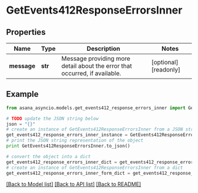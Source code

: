 # GetEvents412ResponseErrorsInner


## Properties

Name | Type | Description | Notes
------------ | ------------- | ------------- | -------------
**message** | **str** | Message providing more detail about the error that occurred, if available. | [optional] [readonly] 

## Example

```python
from asana_asyncio.models.get_events412_response_errors_inner import GetEvents412ResponseErrorsInner

# TODO update the JSON string below
json = "{}"
# create an instance of GetEvents412ResponseErrorsInner from a JSON string
get_events412_response_errors_inner_instance = GetEvents412ResponseErrorsInner.from_json(json)
# print the JSON string representation of the object
print GetEvents412ResponseErrorsInner.to_json()

# convert the object into a dict
get_events412_response_errors_inner_dict = get_events412_response_errors_inner_instance.to_dict()
# create an instance of GetEvents412ResponseErrorsInner from a dict
get_events412_response_errors_inner_form_dict = get_events412_response_errors_inner.from_dict(get_events412_response_errors_inner_dict)
```
[[Back to Model list]](../README.md#documentation-for-models) [[Back to API list]](../README.md#documentation-for-api-endpoints) [[Back to README]](../README.md)


